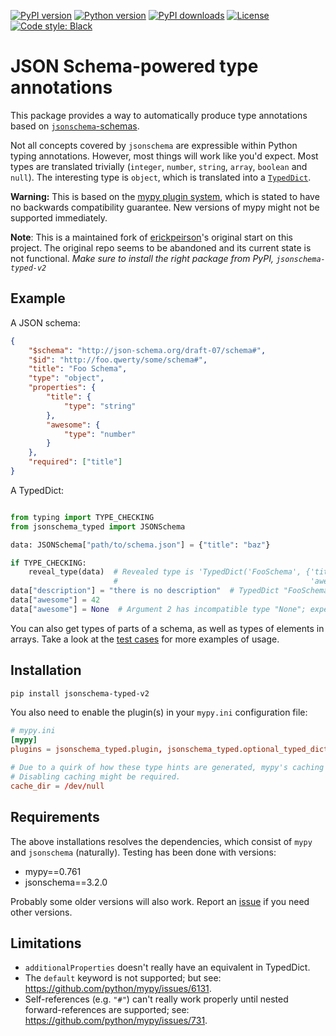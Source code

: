 [![PyPI version](https://img.shields.io/pypi/v/jsonschema-typed-v2.svg?logo=pypi&logoColor=FFE873)](https://pypi.org/project/jsonschema-typed-v2/)
[![Python version](https://img.shields.io/pypi/pyversions/jsonschema-typed-v2)](https://pypi.org/project/jsonschema-typed-v2/)
[![PyPI downloads](https://img.shields.io/pypi/dm/jsonschema-typed-v2)](https://pypistats.org/packages/jsonschema-typed-v2)
[![License](https://img.shields.io/pypi/l/jsonschema-typed-v2)](LICENSE)
[![Code style: Black](https://img.shields.io/badge/code%20style-black-000000.svg)](https://github.com/psf/black)

# JSON Schema-powered type annotations

This package provides a way to automatically produce type annotations based
on [`jsonschema`-schemas](https://json-schema.org).

Not all concepts covered by `jsonschema` are expressible within Python typing annotations. However, most things
will work like you'd expect. Most types are translated trivially
(`integer`, `number`, `string`, `array`, `boolean` and `null`).
The interesting type is `object`, which is translated into a [``TypedDict``](https://www.python.org/dev/peps/pep-0589/).

**Warning:** This is based on the [mypy plugin system](https://mypy.readthedocs.io/en/latest/extending_mypy.html), which
is stated to have no backwards compatibility guarantee. New versions of mypy might not be supported immediately.

**Note**: This is a maintained fork of [erickpeirson](https://github.com/erickpeirson/jsonschema-typed)'s original start
on this project. The original repo seems to be abandoned and its current state is not functional. *Make sure to install
the right package from PyPI, `jsonschema-typed-v2`*

## Example

A JSON schema:

```json
{
    "$schema": "http://json-schema.org/draft-07/schema#",
    "$id": "http://foo.qwerty/some/schema#",
    "title": "Foo Schema",
    "type": "object",
    "properties": {
        "title": {
            "type": "string"
        },
        "awesome": {
            "type": "number"
        }
    },
    "required": ["title"]
}
```

A TypedDict:

```python

from typing import TYPE_CHECKING
from jsonschema_typed import JSONSchema

data: JSONSchema["path/to/schema.json"] = {"title": "baz"}

if TYPE_CHECKING:
    reveal_type(data)  # Revealed type is 'TypedDict('FooSchema', {'title': builtins.str,
                       #                                           'awesome'?: Union[builtins.int, builtins.float]})'
data["description"] = "there is no description"  # TypedDict "FooSchema" has no key 'description'
data["awesome"] = 42
data["awesome"] = None  # Argument 2 has incompatible type "None"; expected "Union[int, float]"
```

You can also get types of parts of a schema, as well as types of elements in arrays. Take a look at the
[test cases](tests/cases) for more examples of usage.

## Installation

```bash
pip install jsonschema-typed-v2
```

You also need to enable the plugin(s) in your `mypy.ini` configuration file:

```toml
# mypy.ini
[mypy]
plugins = jsonschema_typed.plugin, jsonschema_typed.optional_typed_dict

# Due to a quirk of how these type hints are generated, mypy's caching breaks.
# Disabling caching might be required.
cache_dir = /dev/null
```

## Requirements

The above installations resolves the dependencies, which consist of `mypy` and `jsonschema` (naturally).
Testing has been done with versions:

- mypy==0.761
- jsonschema==3.2.0

Probably some older versions will also work. Report an [issue](https://github.com/inspera/jsonschema-typed/issues)
if you need other versions.

## Limitations

- `additionalProperties` doesn't really have an equivalent in TypedDict.
- The ``default`` keyword is not supported; but see: https://github.com/python/mypy/issues/6131.
- Self-references (e.g. ``"#"``) can't really work properly until nested
  forward-references are supported; see: https://github.com/python/mypy/issues/731.
